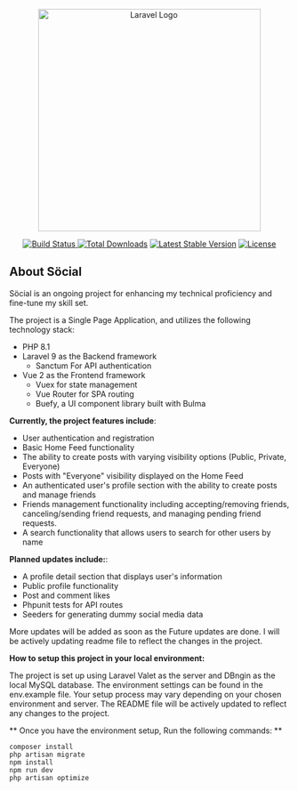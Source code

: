 <p align="center"><a href="https://laravel.com" target="_blank"><img src="https://raw.githubusercontent.com/laravel/art/master/logo-lockup/5%20SVG/2%20CMYK/1%20Full%20Color/laravel-logolockup-cmyk-red.svg" width="400" alt="Laravel Logo"></a></p>
<p align="center">
<a href="https://github.com/laravel/framework/actions"><img src="https://github.com/laravel/framework/workflows/tests/badge.svg" alt="Build Status">
</a><a href="https://packagist.org/packages/laravel/framework"><img src="https://img.shields.io/packagist/dt/laravel/framework" alt="Total Downloads"></a>
<a href="https://packagist.org/packages/laravel/framework">
<img src="https://img.shields.io/packagist/v/laravel/framework" alt="Latest Stable Version"></a>
<a href="https://packagist.org/packages/laravel/framework"><img src="https://img.shields.io/packagist/l/laravel/framework" alt="License"></a>
</p>

## About Söcial

Söcial is an ongoing project for enhancing my technical proficiency and fine-tune my skill set.

The project is a Single Page Application, and utilizes the following technology stack:

- PHP 8.1
- Laravel 9 as the Backend framework
  - Sanctum For API authentication
- Vue 2 as the Frontend framework
  - Vuex for state management
  - Vue Router for SPA routing
  - Buefy, a UI component library built with Bulma

**Currently, the project features include**:
- User authentication and registration
- Basic Home Feed functionality
- The ability to create posts with varying visibility options (Public, Private, Everyone)
- Posts with "Everyone" visibility displayed on the Home Feed
- An authenticated user's profile section with the ability to create posts and manage friends
- Friends management functionality including accepting/removing friends, canceling/sending friend requests, and managing pending friend requests.
- A search functionality that allows users to search for other users by name

**Planned updates include:**:
- A profile detail section that displays user's information
- Public profile functionality
- Post and comment likes
- Phpunit tests for API routes
- Seeders for generating dummy social media data

More updates will be added as soon as the Future updates are done.
I will be actively updating readme file to reflect the changes in the project.

**How to setup this project in your local environment:**

The project is set up using Laravel Valet as the server and DBngin as the local MySQL database.
The environment settings can be found in the env.example file.
Your setup process may vary depending on your chosen environment and server.
The README file will be actively updated to reflect any changes to the project.

** Once you have the environment setup, Run the following commands: **

```
composer install
php artisan migrate
npm install
npm run dev
php artisan optimize
```
